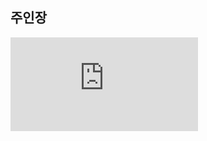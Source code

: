## 주인장
<iframe
  title='disquiet-badge'
  frameBorder="0"
  src='https://badge.disquiet.io/rank-badge?productUrlSlug=주인장&mode=light&rank=gold'
/>

![1](https://github.com/UMC-juinjang/.github/assets/112510309/ff9c8298-6f72-4cbf-9eae-8b05158451be)

<!--

**Here are some ideas to get you started:**

🙋‍♀️ A short introduction - what is your organization all about?
🌈 Contribution guidelines - how can the community get involved?
👩‍💻 Useful resources - where can the community find your docs? Is there anything else the community should know?
🍿 Fun facts - what does your team eat for breakfast?
🧙 Remember, you can do mighty things with the power of [Markdown](https://docs.github.com/github/writing-on-github/getting-started-with-writing-and-formatting-on-github/basic-writing-and-formatting-syntax)
-->

